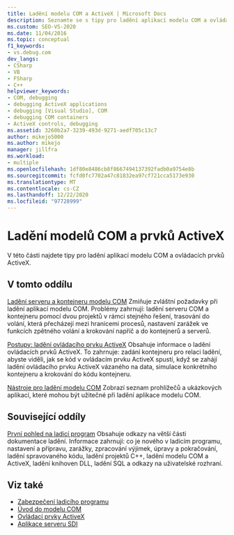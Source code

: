 ```yaml
---
title: Ladění modelu COM a ActiveX | Microsoft Docs
description: Seznamte se s tipy pro ladění aplikací modelu COM a ovládacích prvků ActiveX v aplikaci Visual Studio. Přečtěte si informace o serveru COM a ladění kontejnerů. Najděte nástroje pro ladění modelu COM.
ms.custom: SEO-VS-2020
ms.date: 11/04/2016
ms.topic: conceptual
f1_keywords:
- vs.debug.com
dev_langs:
- CSharp
- VB
- FSharp
- C++
helpviewer_keywords:
- COM, debugging
- debugging ActiveX applications
- debugging [Visual Studio], COM
- debugging COM containers
- ActiveX controls, debugging
ms.assetid: 3260b2a7-3239-493d-9271-aedf705c13c7
author: mikejo5000
ms.author: mikejo
manager: jillfra
ms.workload:
- multiple
ms.openlocfilehash: 1df80e8486cb8f8667494137392fadb0a9754e8b
ms.sourcegitcommit: fcfd0fc7702a47c81832ea97cf721cca5173e930
ms.translationtype: MT
ms.contentlocale: cs-CZ
ms.lasthandoff: 12/22/2020
ms.locfileid: "97728999"
---
```

# <a name="com-and-activex-debugging"></a>Ladění modelů COM a prvků ActiveX
V této části najdete tipy pro ladění aplikací modelu COM a ovládacích prvků ActiveX.

## <a name="in-this-section"></a>V tomto oddílu
 [Ladění serveru a kontejneru modelu COM](../debugger/com-server-and-container-debugging.md) Zmiňuje zvláštní požadavky při ladění aplikací modelu COM. Problémy zahrnují: ladění serveru COM a kontejneru pomocí dvou projektů v rámci stejného řešení, trasování do volání, která přecházejí mezi hranicemi procesů, nastavení zarážek ve funkcích zpětného volání a krokování napříč a do kontejnerů a serverů.

 [Postupy: ladění ovládacího prvku ActiveX](../debugger/how-to-debug-an-activex-control.md) Obsahuje informace o ladění ovládacích prvků ActiveX. To zahrnuje: zadání kontejneru pro relaci ladění, abyste viděli, jak se kód v ovládacím prvku ActiveX spustí, když se zahájí ladění ovládacího prvku ActiveX vázaného na data, simulace konkrétního kontejneru a krokování do kódu kontejneru.

 [Nástroje pro ladění modelu COM](../debugger/com-debugging-tools.md) Zobrazí seznam prohlížečů a ukázkových aplikací, které mohou být užitečné při ladění aplikace modelu COM.

## <a name="related-sections"></a>Související oddíly
 [První pohled na ladicí program](../debugger/debugger-feature-tour.md) Obsahuje odkazy na větší části dokumentace ladění. Informace zahrnují: co je nového v ladicím programu, nastavení a přípravu, zarážky, zpracování výjimek, úpravy a pokračování, ladění spravovaného kódu, ladění projektů C++, ladění modelu COM a ActiveX, ladění knihoven DLL, ladění SQL a odkazy na uživatelské rozhraní.

## <a name="see-also"></a>Viz také

- [Zabezpečení ladicího programu](../debugger/debugger-security.md)
- [Úvod do modelu COM](/cpp/atl/introduction-to-com)
- [Ovládací prvky ActiveX](/cpp/mfc/activex-controls)
- [Aplikace serveru SDI](com-server-and-container-debugging.md)